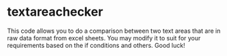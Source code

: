 # textareachecker
This code allows you to do a comparison between two text areas that are in raw data format from excel sheets. You may modify it to suit for your requirements based on the if conditions and others. Good luck!
